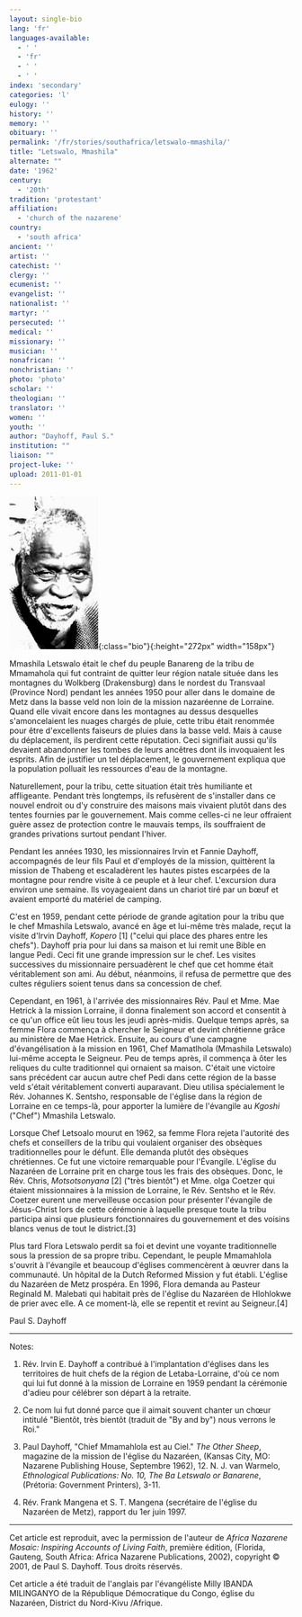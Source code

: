 ```yaml
---
layout: single-bio
lang: 'fr'
languages-available:
  - ' '
  - 'fr'
  - ' '
  - ' '
index: 'secondary'
categories: 'l'
eulogy: ''
history: ''
memory: ''
obituary: ''
permalink: '/fr/stories/southafrica/letswalo-mmashila/'
title: "Letswalo, Mmashila"
alternate: ""
date: '1962'
century:
  - '20th'
tradition: 'protestant'
affiliation:
  - 'church of the nazarene'
country:
  - 'south africa'
ancient: ''
artist: ''
catechist: ''
clergy: ''
ecumenist: ''
evangelist: ''
nationalist: ''
martyr: ''
persecuted: ''
medical: ''
missionary: ''
musician: ''
nonafrican: ''
nonchristian: ''
photo: 'photo'
scholar: ''
theologian: ''
translator: ''
women: ''
youth: ''
author: "Dayhoff, Paul S."
institution: ""
liaison: ""
project-luke: ''
upload: 2011-01-01
---
```


![Mmashila Letswalo](/images/bio-pics/southafrica/mmashila-letswalo/letswalo-mmashila.jpg){:class="bio"}{:height="272px" width="158px"}

Mmashila Letswalo était le chef du peuple Banareng de la tribu de Mmamahola qui fut contraint de quitter leur région natale située dans les montagnes du Wolkberg (Drakensburg) dans le nordest du Transvaal (Province Nord) pendant les années 1950 pour aller dans le domaine de Metz dans la basse veld non loin de la mission nazaréenne de Lorraine. Quand elle vivait encore dans les montagnes au dessus desquelles s'amoncelaient les nuages chargés de pluie, cette tribu était renommée pour être d'excellents faiseurs de pluies dans la basse veld. Mais à cause du déplacement, ils perdirent cette réputation. Ceci signifiait aussi qu'ils devaient abandonner les tombes de leurs ancêtres dont ils invoquaient les esprits. Afin de justifier un tel déplacement, le gouvernement expliqua que la population polluait les ressources d'eau de la montagne.

Naturellement, pour la tribu, cette situation était très humiliante et affligeante. Pendant très longtemps, ils refusèrent de s'installer dans ce nouvel endroit ou d'y construire des maisons mais vivaient plut&ocirc;t dans des tentes fournies par le gouvernement. Mais comme celles-ci ne leur offraient guère assez de protection contre le mauvais temps, ils souffraient de grandes privations surtout pendant l'hiver.

Pendant les années 1930, les missionnaires Irvin et Fannie Dayhoff, accompagnés de leur fils Paul et d'employés de la mission, quittèrent la mission de Thabeng et escaladèrent les hautes pistes escarpées de la montagne pour rendre visite à ce peuple et à leur chef. L'excursion dura environ une semaine. Ils voyageaient dans un chariot tiré par un bœuf et avaient emporté du matériel de camping.

C'est en 1959, pendant cette période de grande agitation pour la tribu que le chef Mmashila Letswalo, avancé en âge et lui-m&ecirc;me très malade, reçut la visite d'Irvin Dayhoff, *Kopero* [1] ("celui qui place des phares entre les chefs"). Dayhoff pria pour lui dans sa maison et lui remit une Bible en langue Pedi. Ceci fit une grande impression sur le chef. Les visites successives du missionnaire persuadèrent le chef que cet homme était véritablement son ami. Au début, néanmoins, il refusa de permettre que des cultes réguliers soient tenus dans sa concession de chef.

Cependant, en 1961, à l'arrivée des missionnaires Rév. Paul et Mme. Mae Hetrick à la mission Lorraine, il donna finalement son accord et consentit à ce qu'un office eût lieu tous les jeudi après-midis. Quelque temps après, sa femme Flora commença à chercher le Seigneur et devint chrétienne grâce au ministère de Mae Hetrick. Ensuite, au cours d'une campagne d'évangélisation à la mission en 1961, Chef Mamatlhola (Mmashila Letswalo) lui-même accepta le Seigneur. Peu de temps après, il commença à ôter les reliques du culte traditionnel qui ornaient sa maison. C'était une victoire sans précédent car aucun autre chef Pedi dans cette région de la basse veld s'était véritablement converti auparavant. Dieu utilisa spécialement le Rév. Johannes K. Sentsho, responsable de l'église dans la région de Lorraine en ce temps-là, pour apporter la lumière de l'évangile au *Kgoshi* ("Chef") Mmashila Letswalo.

Lorsque Chef Letsoalo mourut en 1962, sa femme Flora rejeta l'autorité des chefs et conseillers de la tribu qui voulaient organiser des obsèques traditionnelles pour le défunt. Elle demanda plut&ocirc;t des obsèques chrétiennes. Ce fut une victoire remarquable pour l'&Eacute;vangile. L'église du Nazaréen de Lorraine prit en charge tous les frais des obsèques. Donc, le Rév. Chris, *Motsotsonyana* [2] ("très bientôt") et Mme. olga Coetzer qui étaient missionnaires à la mission de Lorraine, le Rév. Sentsho et le Rév. Coetzer eurent une merveilleuse occasion pour présenter l'évangile de Jésus-Christ lors de cette cérémonie &agrave; laquelle presque toute la tribu participa ainsi que plusieurs fonctionnaires du gouvernement et des voisins blancs venus de tout le district.[3]

Plus tard Flora Letswalo perdit sa foi et devint une voyante traditionnelle sous la pression de sa propre tribu. Cependant, le peuple Mmamahlola s'ouvrit à l'évangile et beaucoup d'églises commenc&egrave;rent à œuvrer dans la communauté. Un hôpital de la Dutch Reformed Mission y fut établi. L'église du Nazaréen de Metz prospéra. En 1996, Flora demanda au Pasteur Reginald M. Malebati qui habitait près de l'église du Nazaréen de Hlohlokwe de prier avec elle. A ce moment-l&agrave;, elle se repentit et revint au Seigneur.[4]

Paul S. Dayhoff

---

Notes:

1. Rév. Irvin E. Dayhoff a contribué à l'implantation d'églises dans les territoires de huit chefs de la région de Letaba-Lorraine, d'où ce nom qui lui fut donné à la mission de Lorraine en 1959 pendant la cérémonie d'adieu pour célébrer son départ à la retraite.

2. Ce nom lui fut donné parce que il aimait souvent chanter un chœur intitulé "Bientôt, très bientôt (traduit de "By and by") nous verrons le Roi."

3. Paul Dayhoff, "Chief Mmamahlola est au Ciel." *The Other Sheep*, magazine de la mission de l'église du Nazaréen, (Kansas City, MO: Nazarene Publishing House, Septembre 1962), 12. N. J. van Warmelo, *Ethnological Publications: No. 10, The Ba Letswalo or Banarene*, (Prétoria: Government Printers), 3-11.

4. Rév. Frank Mangena et S. T. Mangena (secrétaire de l'église du Nazaréen de Metz), rapport du 1er juin 1997.

---

Cet article est reproduit, avec la permission de l'auteur de *Africa Nazarene Mosaic: Inspiring Accounts of Living Faith*, première édition, (Florida, Gauteng, South Africa: Africa Nazarene Publications, 2002), copyright © 2001, de Paul S. Dayhoff. Tous droits réservés.

Cet article a été traduit de l'anglais par l'évangéliste Milly IBANDA MILINGANYO de la République Démocratique du Congo, église du Nazaréen, District du Nord-Kivu /Afrique.
